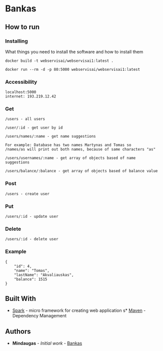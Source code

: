 # Bankas

## How to run

### Installing

What things you need to install the software and how to install them

```
docker build -t webservisai/webservisai1:latest .

docker run --rm -d -p 80:5000 webservisai/webservisai1:latest
```

### Accessibility


```
localhost:5000
internet: 193.219.12.42
```


### Get
```
/users - all users

/user/:id - get user by id

/users/names/:name - get name suggestions

For example: Database has two names Martynas and Tomas so
/names/as will print out both names, because of same characters "as"

/users/usernames/:name - get array of objects based of name suggestions

/users/balance/:balance - get array of objects based of balance value

```



### Post
```
/users - create user
```

### Put
```
/users/:id - update user
```

### Delete
```
/users/:id - delete user
```


### Example

```
{
    "id": 4,
    "name": "Tomas",
    "lastName": "Akvaliauskas",
    "balance": 1515
}
```


## Built With

* [Spark](http://sparkjava.com/) - micro framework for creating web application
s* [Maven](https://maven.apache.org/) - Dependency Management

## Authors

* **Mindaugas** - *Initial work* - [Bankas](https://github.com/mindaugasciulada/Bankas)
